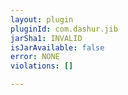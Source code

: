 ```yaml
---
layout: plugin
pluginId: com.dashur.jib
jarSha1: INVALID
isJarAvailable: false
error: NONE
violations: []

---
```

